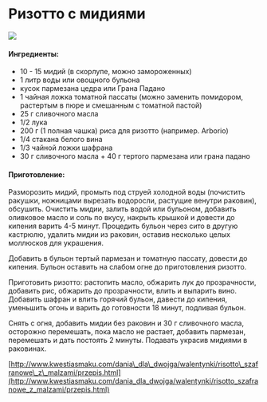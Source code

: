 # Ризотто с мидиями

![](https://s-media-cache-ak0.pinimg.com/564x/84/e5/c6/84e5c672cc3f3d8466b1d41cce4ee66e.jpg)

#### Ингредиенты:

* 10 - 15 мидий \(в скорлупе, можно замороженных\)
* 1 литр воды или овощного бульона
* кусок пармезана цедра или Грана Падано
* 1 чайная ложка томатной пассаты \(можно заменить помидором, растертым в пюре и смешанным с томатной пастой\)
* 25 г сливочного масла
* 1/2 лука
* 200 г \(1 полная чашка\) риса для ризотто \(например. Arborio\)
* 1/4 стакана белого вина
* 1/3 чайной ложки шафрана
* 30 г сливочного масла + 40 г тертого пармезана или грана падано

#### Приготовление:

Разморозить мидий, промыть под струей холодной воды \(почистить ракушки, ножницами вырезать водоросли, растущие венутри раковин\), обсушить. Очистить мидии, залить водой или бульоном, добавить оливковое масло и соль по вкусу, накрыть крышкой и довести до кипения варить 4-5 минут. Процедить бульон через сито в другую кастрюлю, удалить мидии из раковин, оставив несколько целых моллюсков для украшения.

Добавить в бульон тертый пармезан и томатную пассату, довести до кипения. Бульон оставить на слабом огне до приготовления ризотто.

Приготовить ризотто: растопить масло, обжарить лук до прозрачности, добавить рис, обжарить до прозрачности, влить и выпарить вино. Добавить шафран и влить горячий бульон, давести до кипения, уменьшить огонь и варить до готовности 18 минут, подливая бульон.

Снять с огня, добавить мидии без раковин и 30 г сливочного масла, осторожно перемешать, пока масло не растает, добавить пармезан, перемешать и дать постоять 2 минуты. Подавать украсив мидиями в раковинах.

[http://www.kwestiasmaku.com/dania\_dla\_dwojga/walentynki/risotto\_szafranowe\_z\_malzami/przepis.html](http://www.kwestiasmaku.com/dania_dla_dwojga/walentynki/risotto_szafranowe_z_malzami/przepis.html)

